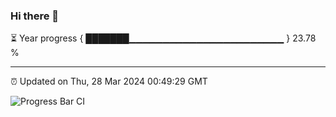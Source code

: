 ### Hi there 👋

⏳ Year progress { ███████▁▁▁▁▁▁▁▁▁▁▁▁▁▁▁▁▁▁▁▁▁▁▁ } 23.78 %

---

⏰ Updated on Thu, 28 Mar 2024 00:49:29 GMT

![Progress Bar CI](https://github.com/liununu/liununu/workflows/Progress%20Bar%20CI/badge.svg)
